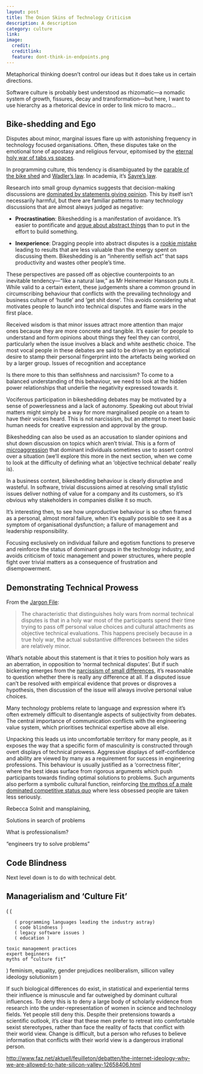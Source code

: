 ```yaml
---
layout: post
title: The Onion Skins of Technology Criticism
description: A description
category: culture
link: 
image:
  credit:
  creditlink:
  feature: dont-think-in-endpoints.png
---
```


Metaphorical thinking doesn’t control our ideas but it does take us in certain directions.  

Software culture is probably best understood as rhizomatic—a nomadic system of growth, fissures, decay and transformation—but here, I want to use hierarchy as a rhetorical device in order to link micro to macro...

## Bike-shedding and Ego

Disputes about minor, marginal issues flare up with astonishing frequency in technology focused organisations. Often, these disputes take on the emotional tone of apostasy and religious fervour, epitomised by the [eternal holy war of tabs vs spaces](http://www.jwz.org/doc/tabs-vs-spaces.html).

In programming culture, this tendency is disambiguated by the [parable of the bike shed](http://en.wikipedia.org/wiki/Parkinson's_law_of_triviality) and [Wadler’s law](http://www.haskell.org/haskellwiki/Wadler's_Law). In academia, it’s [Sayre’s law](http://en.wikipedia.org/wiki/Sayre%27s_Law).

Research into small group dynamics suggests that decision-making discussions are [dominated by statements giving opinion](http://books.google.com.au/books?id=RsMNiobZojIC&lpg=PA317&pg=PA319#v=onepage&q&f=true). This by itself isn’t necessarily harmful, but there are familiar patterns to many technology discussions that are almost always judged as negative:

- **Procrastination**: Bikeshedding is a manifestation of avoidance. It’s easier to pontificate and [argue about abstract things](http://www.codinghorror.com/blog/2009/03/procrastination-and-the-bikeshed-effect.html) than to put in the effort to build something.

- **Inexperience**: Dragging people into abstract disputes is a [rookie mistake](http://david.heinemeierhansson.com/posts/44-rookies-in-the-bike-shed) leading to results that are less valuable than the energy spent on discussing them. Bikeshedding is an “inherently selfish act” that saps productivity and wastes other people’s time.

These perspectives are passed off as objective counterpoints to an inevitable tendency—“like a natural law,” as Mr Heinemeier Hansson puts it. While valid to a certain extent, these judgements share a common ground in circumscribing behaviour that conflicts with the prevailing technology and business culture of ‘hustle’ and ‘get shit done’. This avoids considering what motivates people to launch into technical disputes and flame wars in the first place.

Received wisdom is that minor issues attract more attention than major ones because they are more concrete and tangible. It’s easier for people to understand and form opinions about things they feel they can control, particularly when the issue involves a black and white aesthetic choice. The most vocal people in these debates are said to be driven by an egotistical desire to stamp their personal fingerprint into the artefacts being worked on by a larger group. Issues of recognition and acceptance 

Is there more to this than selfishness and narcissism? To come to a balanced understanding of this behaviour, we need to look at the hidden power relationships that underlie the negativity expressed towards it.

Vociferous participation in bikeshedding debates may be motivated by a sense of powerlessness and a lack of autonomy. Speaking out about trivial matters might simply be a way for more marginalised people on a team to have their voices heard. This is not narcissism, but an attempt to meet basic human needs for creative expression and approval by the group.

Bikeshedding can also be used as an accusation to slander opinions and shut down discussion on topics which aren’t trivial. This is a form of [microaggression](https://medium.com/about-work/65d4740f7a2f) that dominant individuals sometimes use to assert control over a situation (we’ll explore this more in the next section, when we come to look at the difficulty of defining what an ‘objective technical debate’ really is).

In a business context, bikeshedding behaviour is clearly disruptive and wasteful. In software, trivial discussions aimed at resolving small stylistic issues deliver nothing of value for a company and its customers, so it’s obvious why stakeholders in companies dislike it so much.

It’s interesting then, to see how unproductive behaviour is so often framed as a personal, almost moral failure, when it’s equally possible to see it as a symptom of organisational dysfunction; a failure of management and leadership responsibility.

Focusing exclusively on individual failure and egotism functions to preserve and reinforce the status of dominant groups in the technology industry, and avoids criticism of toxic management and power structures, where people fight over trivial matters as a consequence of frustration and disempowerment.

## Demonstrating Technical Prowess

From the [Jargon File](http://catb.org/~esr/jargon/html/H/holy-wars.html):

> The characteristic that distinguishes holy wars from normal technical disputes is that in a holy war most of the participants spend their time trying to pass off personal value choices and cultural attachments as objective technical evaluations. This happens precisely because in a true holy war, the actual substantive differences between the sides are relatively minor.

What’s notable about this statement is that it tries to position holy wars as an aberration, in opposition to ‘normal technical disputes’. But if such bickering emerges from the [narcissism of small differences](http://weblog.raganwald.com/2008/05/narcissism-of-small-code-differences.html), it’s reasonable to question whether there is really any difference at all. If a disputed issue can’t be resolved with empirical evidence that proves or disproves a hypothesis, then discussion of the issue will always involve personal value choices.

Many technology problems relate to language and expression where it’s often extremely difficult to disentangle aspects of subjectivity from debates. The central importance of communication conflicts with the engineering value system, which prioritises technical expertise above all else.

Unpacking this leads us into uncomfortable territory for many people, as it exposes the way that a specific form of masculinity is constructed through overt displays of technical prowess. Aggressive displays of self-confidence and ability are viewed by many as a requirement for success in engineering professions. This behaviour is usually justified as a ‘correctness filter’, where the best ideas surface from rigorous arguments which push participants towards finding optimal solutions to problems. Such arguments also perform a symbolic cultural function, reinforcing [the mythos of a male dominated competitive status quo](http://citeseerx.ist.psu.edu/viewdoc/download?doi=10.1.1.3.7282&rep=rep1&type=pdf) where less obsessed people are taken less seriously.


Rebecca Solnit and mansplaining, 

Solutions in search of problems

What is professionalism?

“engineers try to solve problems”

## Code Blindness

Next level down is to do with technical debt.

## Managerialism and ‘Culture Fit’

(
  (
 
	   ( programming languages leading the industry astray) 
	   ( code blindness )
	   ( legacy software issues )
	   ( education )
	
	toxic management practices
	expert beginners
	myths of “culture fit”
  )
  feminism, equality, gender prejudices
  neoliberalism, sillicon valley ideology
  solutionism
)

If such biological differences do exist, in statistical and experiential terms their influence is minuscule and far outweighed by dominant cultural influences. To deny this is to deny a large body of scholarly evidence from research into the under-representation of women in science and technology fields. Yet people still deny this. Despite their pretensions towards a scientific outlook, it’s clear that these men prefer to retreat into comfortable sexist stereotypes, rather than face the reality of facts that conflict with their world view. Change is difficult, but a person who refuses to believe information that conflicts with their world view is a dangerous irrational person.

http://www.faz.net/aktuell/feuilleton/debatten/the-internet-ideology-why-we-are-allowed-to-hate-silicon-valley-12658406.html

